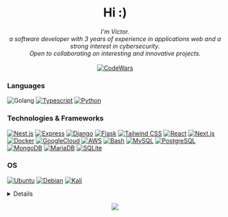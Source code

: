 <h1 align="center">Hi :)</h1>

<p align="center">
<!--     <b>Welcome to my page!</b><br><br> -->
    <i>
        I'm Victor.<br>
        a software developer with 3 years of experience in applications web and a strong interest in cybersecurity.<br>
        Open to collaborating on interesting and innovative projects.<br>
    </i><br>

  
<a href="https://www.codewars.com/users/victorglim">
    <img src="https://www.codewars.com/users/victorglim/badges/large" alt="CodeWars">
</a>
</p>

### Languages
![Golang](https://img.shields.io/badge/Go-black?style=for-the-badge&logo=go&logoColor=white)
[![Typescript](https://img.shields.io/badge/typescript-black?style=for-the-badge&logo=typescript)](https://github.com/victorlgim)
[![Python](https://img.shields.io/badge/python-black?style=for-the-badge&logo=python)](https://github.com/victorlgim)

### Technologies & Frameworks
[![Nest.js](https://img.shields.io/badge/Nest.js-black?style=for-the-badge&logo=nestjs)](https://github.com/victorlgim)
[![Express](https://img.shields.io/badge/express-black?style=for-the-badge&logo=express)](https://github.com/victorlgim)
[![Django](https://img.shields.io/badge/django-black?style=for-the-badge&logo=django)](https://github.com/victorlgim)
[![Flask](https://img.shields.io/badge/flask-black?style=for-the-badge&logo=flask)](https://github.com/victorlgim)
[![Tailwind CSS](https://img.shields.io/badge/tailwindcss-black?style=for-the-badge&logo=tailwind-css)](https://github.com/victorlgim)
[![React](https://img.shields.io/badge/react-black?style=for-the-badge&logo=react)](https://github.com/victorlgim)
[![Next.js](https://img.shields.io/badge/next.js-black?style=for-the-badge&logo=next.js)](https://github.com/victorlgim)
[![Docker](https://img.shields.io/badge/docker-black?style=for-the-badge&logo=docker)](https://github.com/victorlgim)
[![GoogleCloud](https://img.shields.io/badge/GoogleCloud-black.svg?style=for-the-badge&logo=google-cloud&logoColor=white)](https://github.com/victorlgim)
[![AWS](https://img.shields.io/badge/AWS-black?style=for-the-badge&logo=amazon-aws)](https://github.com/victorlgim)
[![Bash](https://img.shields.io/badge/bash-black?style=for-the-badge&logo=gnu-bash&logoColor=white)](https://github.com/victorlgim)
[![MySQL](https://img.shields.io/badge/MySQL-black?style=for-the-badge&logo=mysql&logoColor=white)](https://github.com/victorlgim)
[![PostgreSQL](https://img.shields.io/badge/PostgreSQL-black?style=for-the-badge&logo=postgresql)](https://github.com/victorlgim)
[![MongoDB](https://img.shields.io/badge/MongoDB-black.svg?style=for-the-badge&logo=mongodb&logoColor=white)](https://github.com/victorlgim)
[![MariaDB](https://img.shields.io/badge/MariaDB-black?style=for-the-badge&logo=mariadb&logoColor=white)](https://github.com/victorlgim)
[![SQLite](https://img.shields.io/badge/SQLite-black?style=for-the-badge&logo=sqlite&logoColor=07405E)](https://github.com/victorlgim)

### OS
[![Ubuntu](https://img.shields.io/badge/Ubuntu-black?style=for-the-badge&logo=ubuntu&logoColor=2CA5E0)](https://github.com/victorlgim)
[![Debian](https://img.shields.io/badge/Debian-black?style=for-the-badge&logo=debian&logoColor=white)](https://github.com/victorlgim)
[![Kali](https://img.shields.io/badge/Kali-black?style=for-the-badge&logo=kalilinux&logoColor=white)](https://github.com/victorlgim)


<details>
<p align="center">
  <a href="https://github.com/victorlgim">
    <img src="http://github-profile-summary-cards.vercel.app/api/cards/profile-details?username=victorlgim&theme=transparent" />
  </a>
  <a href="https://github.com/victorlgim">
    <img src="https://github-readme-streak-stats.herokuapp.com/?user=victorlgim&hide_border=true&card_width=338&theme=transparent" />
  </a>
  <a href="https://github.com/victorlgim">
    <img src="http://github-profile-summary-cards.vercel.app/api/cards/stats?username=victorlgim&theme=transparent" />
  </a>
<a href="https://github.com/victorlgim/github-readme-stats">
  <img src="https://github-readme-stats.vercel.app/api/top-langs/?username=victorlgim&layout=compact&theme=transparent" />
</a>
</p>
</details>

<p align="center">
  <a href="https://github.com/victorlgim">
    <img src="https://komarev.com/ghpvc/?username=victorlgim&color=blue&style=flat)" />
  </a>
</p>

